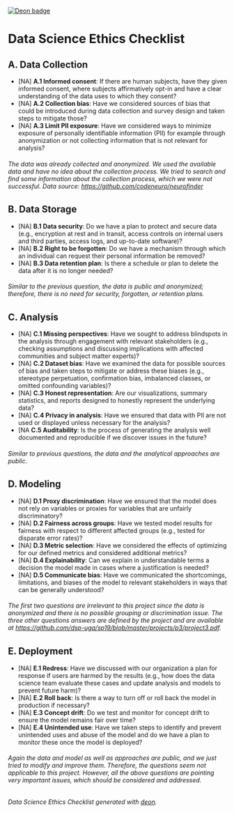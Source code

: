 [![Deon badge](https://img.shields.io/badge/ethics%20checklist-deon-brightgreen.svg?style=popout-square)](http://deon.drivendata.org/)

# Data Science Ethics Checklist

## A. Data Collection
 - [NA] **A.1 Informed consent**: If there are human subjects, have they given informed consent, where subjects affirmatively opt-in and have a clear understanding of the data uses to which they consent?
 - [NA] **A.2 Collection bias**: Have we considered sources of bias that could be introduced during data collection and survey design and taken steps to mitigate those?
 - [NA] **A.3 Limit PII exposure**: Have we considered ways to minimize exposure of personally identifiable information (PII) for example through anonymization or not collecting information that is not relevant for analysis?
 ###### The data was already collected and anonymized. We used the available data and have no idea about the collection process. We tried to search and find some information about the collection process, which we were not successful. Data source: https://github.com/codeneuro/neurofinder
 
## B. Data Storage
 - [NA] **B.1 Data security**: Do we have a plan to protect and secure data (e.g., encryption at rest and in transit, access controls on internal users and third parties, access logs, and up-to-date software)?
 - [NA] **B.2 Right to be forgotten**: Do we have a mechanism through which an individual can request their personal information be removed?
 - [NA] **B.3 Data retention plan**: Is there a schedule or plan to delete the data after it is no longer needed?
 ###### Similar to the previous question, the data is public and anonymized; therefore, there is no need for security, forgotten, or retention plans.
 
## C. Analysis
 - [NA] **C.1 Missing perspectives**: Have we sought to address blindspots in the analysis through engagement with relevant stakeholders (e.g., checking assumptions and discussing implications with affected communities and subject matter experts)?
 - [NA] **C.2 Dataset bias**: Have we examined the data for possible sources of bias and taken steps to mitigate or address these biases (e.g., stereotype perpetuation, confirmation bias, imbalanced classes, or omitted confounding variables)?
 - [NA] **C.3 Honest representation**: Are our visualizations, summary statistics, and reports designed to honestly represent the underlying data?
 - [NA] **C.4 Privacy in analysis**: Have we ensured that data with PII are not used or displayed unless necessary for the analysis?
 - [NA **C.5 Auditability**: Is the process of generating the analysis well documented and reproducible if we discover issues in the future?
 ###### Similar to previous questions, the data and the analytical approaches are public.

## D. Modeling
 - [NA] **D.1 Proxy discrimination**: Have we ensured that the model does not rely on variables or proxies for variables that are unfairly discriminatory?
 - [NA] **D.2 Fairness across groups**: Have we tested model results for fairness with respect to different affected groups (e.g., tested for disparate error rates)?
 - [NA] **D.3 Metric selection**: Have we considered the effects of optimizing for our defined metrics and considered additional metrics?
 - [NA] **D.4 Explainability**: Can we explain in understandable terms a decision the model made in cases where a justification is needed?
 - [NA] **D.5 Communicate bias**: Have we communicated the shortcomings, limitations, and biases of the model to relevant stakeholders in ways that can be generally understood?
 ###### The first two questions are irrelevant to this project since the data is anonymized and there is no possible grouping or discrimination issue. The three other questions answers are defined by the project and are available at https://github.com/dsp-uga/sp19/blob/master/projects/p3/project3.pdf.

## E. Deployment
 - [NA] **E.1 Redress**: Have we discussed with our organization a plan for response if users are harmed by the results (e.g., how does the data science team evaluate these cases and update analysis and models to prevent future harm)?
 - [NA] **E.2 Roll back**: Is there a way to turn off or roll back the model in production if necessary?
 - [NA] **E.3 Concept drift**: Do we test and monitor for concept drift to ensure the model remains fair over time?
 - [NA] **E.4 Unintended use**: Have we taken steps to identify and prevent unintended uses and abuse of the model and do we have a plan to monitor these once the model is deployed?
 ###### Again the data and model as well as approaches are public, and we just tried to modify and improve them. Therefore, the questions seem not applicable to this project. However, all the above questions are pointing very important issues, which should be considered and addressed.

*Data Science Ethics Checklist generated with [deon](http://deon.drivendata.org).*
